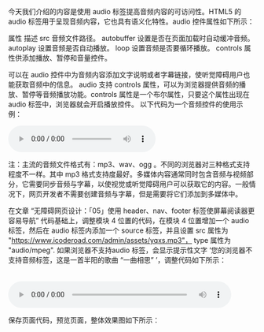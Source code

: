 今天我们介绍的内容是使用 audio 标签提高音频内容的可访问性。HTML5 的 audio 标签用于呈现音频内容，它也具有语义化特性。audio 控件属性如下所示：

属性            描述
src         音频文件路径。
autobuffer  设置是否在页面加载时自动缓冲音频。
autoplay    设置音频是否自动播放。
loop        设置音频是否要循环播放。
controls    属性供添加播放、暂停和音量控件。


可以在 audio 控件中为音频内容添加文字说明或者字幕链接，使听觉障碍用户也能获取音频中的信息。 audio 支持 controls 属性，可以为浏览器提供音频的播放、暂停等音频播放功能。controls 属性是一个布尔属性，只要这个属性出现在 audio 标签中，浏览器就会开启播放控件。 以下代码为一个音频控件的使用示例：

<audio id="icode-road-audio" controls>
  <source src="./assets/audio/demo.mp3" type="audio/mpeg" />
</audio>

注：主流的音频文件格式有：mp3、wav、ogg 。不同的浏览器对三种格式支持程度不一样。其中 mp3 格式支持度最好。多媒体内容通常同时包含音频与视频部分，它需要同步音频与字幕，以使视觉或听觉障碍用户可以获取它的内容。一般情况下，网页开发者不需要创建音频与字幕，但是需要将它们添加到多媒体中。

在文章 “无障碍网页设计：「05」使用 header、nav、footer 标签使屏幕阅读器更容易导航” 代码基础上，调整模块 4 位置的代码，在模块 4 位置增加一个 audio 标签，然后在 audio 标签内添加一个 source 标签，并且设置 src 属性为 "https://www.icoderoad.com/admin/assets/yqxs.mp3"， type 属性为 "audio/mpeg". 如果浏览器不支持audio 标签，会显示提示性文字 ‘您的浏览器不支持音频标签，这是一首半阳的歌曲 “一曲相思” ’，调整代码如下所示：

<article class="article  ant-col ant-col-xs-24 ant-col-sm-12 ant-col-md-12 ant-col-lg-12 ant-col-xl-6">
   <div class="card">
      <audio id="icode-road-model4-audio"  controls  autoplay loop style="width:90%; margin-top:20px; " >
        <source src="https://www.icoderoad.com/admin/assets/yqxs.mp3" type="audio/mpeg" autoplay />
        您的浏览器不支持音频标签，这是一首半阳的歌曲 “一曲相思”
      </audio>
  </div>
</article>

保存页面代码，预览页面，整体效果图如下所示：
